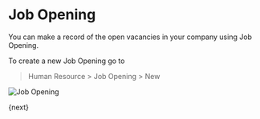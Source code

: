 <!-- add-breadcrumbs -->
<!-- add-breadcrumbs -->
# Job Opening

You can make a record of the open vacancies in your company using Job Opening.

To create a new Job Opening go to 

> Human Resource > Job Opening > New

<img class="screenshot" alt="Job Opening" src="/docs/assets/img/human-resources/job-opening.png">


{next}
